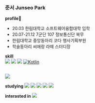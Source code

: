### 준서 Junseo Park


<strong>profile</strong>:school:
<ul>
<li>20.03 한림대학교 소프트웨어융합대학 입학 </li>
<li>20.07-21.12 7군단 107 정보통신단 복무</li>
<li>한림대학교 중앙동아리 코다 행사기획부원</li>
<li>학술동아리 씨애랑 라떼 스터디장</li>
</ul>

<strong>skill</strong>
<br>
<img src="https://img.shields.io/badge/C-A8B9CC?style=flat-square&logo=C&logoColor=white"/>
<img src="https://img.shields.io/badge/java-007396?style=flat-square&logo=java&logoColor=white"/>
<img src="https://img.shields.io/badge/Python-3776AB?style=flat-square&logo=Python&logoColor=white"/>
[![Kotlin](https://img.shields.io/badge/Kotlin-7F52FF?style=flat-square&logo=kotlin&logoColor=white)](https://kotlinlang.org/)

<br>
<img src="https://img.shields.io/badge/Android Studio-3DDC84?style=flat-square&logo=Android Studio&logoColor=white"/>

<strong>studying</strong>
<img src="https://img.shields.io/badge/CSS3-1572B6?style=flat-square&logo=css3&logoColor=white"/>
<img src="https://img.shields.io/badge/HTML5-E34F26?style=flat-square&logo=html5&logoColor=white"/>
<img src="https://img.shields.io/badge/JavaScript-F7DF1E?style=flat-square&logo=javascript&logoColor=black"/>
<img src="https://img.shields.io/badge/jQuery-0769AD?style=flat-square&logo=jQuery&logoColor=white"/>
<img src="https://img.shields.io/badge/Python-3776AB?style=flat-square&logo=Python&logoColor=white"/>

<strong>interasted in</strong>
<img src="https://img.shields.io/badge/MySQL-4479A1?style=flat-square&logo=MySQL&logoColor=white"/>




 
 
 
 
   

